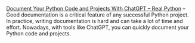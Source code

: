 

[ Document Your Python Code and Projects With ChatGPT – Real Python](
https://realpython.com/document-python-code-with-chatgpt/) –Good documentation
is a critical feature of any successful Python project. In practice, writing
documentation is hard and can take a lot of time and effort. Nowadays, with
tools like ChatGPT, you can quickly document your Python code and projects.

